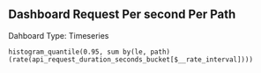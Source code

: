 ## Dashboard Request Per second Per Path
Dahboard Type: Timeseries
```promql
histogram_quantile(0.95, sum by(le, path) (rate(api_request_duration_seconds_bucket[$__rate_interval])))
```